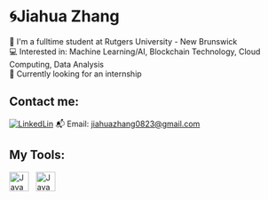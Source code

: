 # 🌀Jiahua Zhang
🏫 I'm a fulltime student at Rutgers University - New Brunswick<br>
💻 Interested in: Machine Learning/AI, Blockchain Technology, Cloud Computing, Data Analysis<br>
💼 Currently looking for an internship

## Contact me:
[![LinkedLin](https://img.shields.io/badge/-LinkedLin-blue?logo=LinkedIn)](https://www.linkedin.com/in/jiahua-zhang-930a51296/) 
 📬 Email: jiahuazhang0823@gmail.com

## My Tools:
<img align="left" alt= "Java" width= "35px" style="padding-right:10px;" src= "https://cdn.jsdelivr.net/gh/devicons/devicon@latest/icons/java/java-original.svg"/>

<img align="left" alt= "Java" width= "35px" style="padding-right:10px;" src="https://cdn.jsdelivr.net/gh/devicons/devicon@latest/icons/html5/html5-plain-wordmark.svg" />
          
          